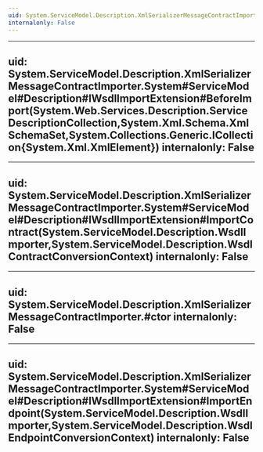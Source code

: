 ```yaml
---
uid: System.ServiceModel.Description.XmlSerializerMessageContractImporter
internalonly: False
---
```


---
uid: System.ServiceModel.Description.XmlSerializerMessageContractImporter.System#ServiceModel#Description#IWsdlImportExtension#BeforeImport(System.Web.Services.Description.ServiceDescriptionCollection,System.Xml.Schema.XmlSchemaSet,System.Collections.Generic.ICollection{System.Xml.XmlElement})
internalonly: False
---

---
uid: System.ServiceModel.Description.XmlSerializerMessageContractImporter.System#ServiceModel#Description#IWsdlImportExtension#ImportContract(System.ServiceModel.Description.WsdlImporter,System.ServiceModel.Description.WsdlContractConversionContext)
internalonly: False
---

---
uid: System.ServiceModel.Description.XmlSerializerMessageContractImporter.#ctor
internalonly: False
---

---
uid: System.ServiceModel.Description.XmlSerializerMessageContractImporter.System#ServiceModel#Description#IWsdlImportExtension#ImportEndpoint(System.ServiceModel.Description.WsdlImporter,System.ServiceModel.Description.WsdlEndpointConversionContext)
internalonly: False
---
